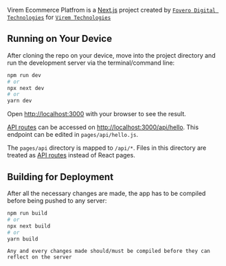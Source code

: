 Virem Ecommerce Platfrom is a [Next.js](https://nextjs.org/) project created by [`Fovero Digital Technologies`](https://foverotechnologies.com/) for [`Virem Technologies`](https://virem.com.ng/) 

## Running on Your Device

After cloning the repo on your device, move into the project directory and run the development server via the terminal/command line:

```bash
npm run dev
# or
npx next dev
# or
yarn dev
```

Open [http://localhost:3000](http://localhost:3000) with your browser to see the result.

[API routes](https://nextjs.org/docs/api-routes/introduction) can be accessed on [http://localhost:3000/api/hello](http://localhost:3000/api/hello). This endpoint can be edited in `pages/api/hello.js`.

The `pages/api` directory is mapped to `/api/*`. Files in this directory are treated as [API routes](https://nextjs.org/docs/api-routes/introduction) instead of React pages.


## Building for Deployment
After all the necessary changes are made, the app has to be  compiled before being pushed to any server:

```bash
npm run build
# or
npx next build
# or
yarn build
```

```
Any and every changes made should/must be compiled before they can reflect on the server
```
